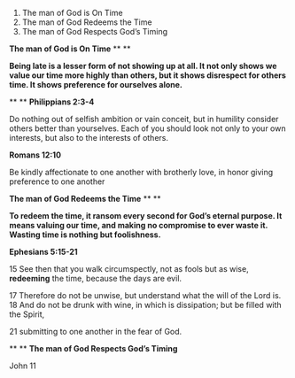 1. The man of God is On Time
2. The man of God Redeems the Time
3. The man of God Respects God’s Timing

**The man of God is On Time**
**
**

**Being late is a lesser form of not showing up at all. It not only shows we value our time more highly than others, but it shows disrespect for others time. It shows preference for ourselves alone.**

**
**
**Philippians 2:3-4**

Do nothing out of selfish ambition or vain conceit, but in humility consider others better than yourselves. Each of you should look not only to your own interests, but also to the interests of others.

**Romans 12:10**

Be kindly affectionate to one another with brotherly love, in honor giving preference to one another

**The man of God Redeems the Time**
**
**

**To redeem the time, it ransom every second for God’s eternal purpose. It means valuing our time, and making no compromise to ever waste it. Wasting time is nothing but foolishness.**

**Ephesians 5:15-21**

15 See then that you walk circumspectly, not as fools but as wise, **redeeming** the time, because the days are evil.

17 Therefore do not be unwise, but understand what the will of the Lord is. 18 And do not be drunk with wine, in which is dissipation; but be filled with the Spirit,

21 submitting to one another in the fear of God.

**
**
**The man of God Respects God’s Timing**

John 11